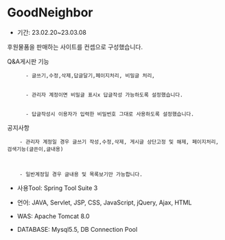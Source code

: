 # GoodNeighbor
- 기간: 23.02.20~23.03.08



후원물품을 판매하는 사이트를 컨셉으로 구성했습니다.




Q&A게시판 기능 


          - 글쓰기,수정,삭제,답글달기,페이지처리, 비밀글 처리,
             
             
          - 관리자 계정이면 비밀글 표시x 답글작성 가능하도록 설정했습니다.
          
         
          - 답글작성시 이용자가 입력한 비밀번호 그대로 사용하도록 설정했습니다.




공지사항 




        - 관리자 계정일 경우 글쓰기 작성,수정,삭제, 게시글 상단고정 및 해제, 페이지처리, 검색기능(글쓴이,글내용)
        
        
        
        - 일반계정일 경우 글내용 및 목록보기만 가능합니다.


- 사용Tool: Spring Tool Suite 3


- 언어: JAVA, Servlet, JSP, CSS, JavaScript, jQuery, Ajax, HTML


- WAS: Apache Tomcat 8.0


- DATABASE: Mysql5.5, DB Connection Pool
